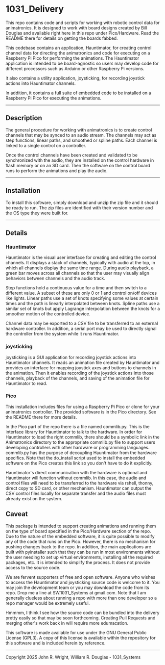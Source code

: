 <!-- john Fri Dec 17 17:35:16 PDT 2023 -->
# 1031_Delivery

This repo contains code and scripts for working with robotic
control data for animatronics.  It is designed to work with
board designs created by Bill Douglas and available right
here in this repo under Pico/Hardware.  Read the README there
for details on getting the boards fabbed.

This codebase contains an application, Hauntimator, for creating control
channel data for directing the animatronics and code for
executing on a Raspberry Pi Pico for performing the animations.
The Hauntimator application is intended to be board-agnostic so
users may develop code for different processors such as 
Arduino or other Raspberry Pi versions.

It also contains a utility application, joysticking, for recording
joystick actions into Hauntimator channels.

In addition, it contains a full suite of embedded code to be
installed on a Raspberry Pi Pico for executing the animations.

***

## Description

The general procedure for working with animatronics is to
create control channels that may be synced to an audio stream.
The channels may act as step functions, linear paths, and
smoothed or spline paths.  Each channel is linked to a single
control on a controller.

Once the control channels have been created and validated to be
synchronized with the audio, they are installed on the control
hardware in flash memory or on an SD card.  Then the software
on the control board runs to perform the animations and play 
the audio.

***

## Installation

To install this software, simply download and unzip the zip file and it should
be ready to run.  The zip files are identified with their version
number and the OS type they were built for.

***

## Details

### Hauntimator

Hauntimator is the visual user interface for creating and editing the
control channels.  It displays a stack of channels, typically with 
audio at the top, in which all channels display the same time range.
During audio playback, a green bar moves across all channels so that
the user may visually align behaviors between channels and the audio
track.

Step functions hold a continuous value for a time and then
switch to a different value.  A subset of these are only 0 or 1
and control on/off devices like lights.  Linear paths use a
set of knots specifying some values at certain times and the
path is linearly interpolated between knots.  Spline paths use
a similar set of knots but apply Lagrange interpolation between the
knots for a smoother motion of the controlled device.

Channel data may be exported to a CSV file to be transferred to an
external hardware controller.  In addition, a serial port may be used to
directly signal the controller from the system while it runs
Hauntimator.

### joysticking

joysticking is a GUI application for recording joystick actions into
Hauntimator channels.  It reads an animation file created by Hauntimator
and provides an interface for mapping joystick axes and buttons to
channels in the animation.  Then it enables recording of the joystick
actions into those channels, playback of the channels, and saving of
the animation file for Hauntimator to read.

### Pico

This installation includes files for using a Raspberry Pi Pico or
clone for your animatronics controller.  The provided software is in 
the Pico directory.  See the README there for more details.

In the Pico part of the repo there is a file named commlib.py.  This
is the interface library for Hauntimator to talk to the hardware.
In order for Hauntimator to load the right commlib, there should be a
symbolic link in the Animatronics directory to the appropriate
commlib.py file to support users developing controllers with other
hardware or programming languages.  commlib.py has the purpose of
decoupling Hauntimator from the hardware specifics.  Note that the
do_install script used to install the embedded software on the Pico
creates this link so you don't have to do it explicitly.

Hauntimator's direct communication with the hardware is optional and
Hauntimator will function without commlib.  In this case, the audio and
control files will need to be transferred to the hardware via rshell,
thonny, direct copy to SD card, or other mechanism.  Hauntimator can
output the CSV control files locally for separate transfer and the
audio files must already exist on the system.

## Caveat

This package is intended to support creating animations and running
them on the type of board specified in the Pico/Hardware section of the
repo.  Due to the nature of the embedded software, it is quite possible
to modify any of the code that runs on the Pico.  However, there is no
mechanism for pushing changes back to the repo.  In addition, the main
applications are built with pyinstaller such that they can be run in
most environments without the user needing to set up virtual environments,
installing all the required packages, etc.  It is intended to simplify
the process.  It does not provide access to the source code.

We are fervent supporters of free and open software.  Anyone who wishes to
access the Hauntimator and joysticking source code is welcome to it.  You
may join the development team or you may download the code from its repo.
Drop me a line at SW.1031_Systems at gmail.com.  Note that I am generally
clueless about running a repo with more than one developer so a repo
manager would be extremely useful.

Hmmmm, I think I see how the source code can be bundled into the delivery
pretty easily so that may be soon forthcoming.  Creating Pull Requests and
merging other's work back in will require more edumacation.

This software is made available for use under the GNU General Public License (GPL3).
A copy of this license is available within the repository for this software and is
included herein by reference.

***

Copyright 2025 John R. Wright, William R. Douglas - 1031_Systems
